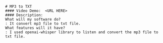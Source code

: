     # MP3 to TXT
    #### Video Demo:  <URL HERE>
    #### Description:
    What will my software do?
    : It convert mp3 file to txt file.
    What features will it have?
    : I used openai-whisper library to listen and convert the mp3 file to txt file.
